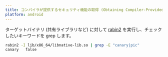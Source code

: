 ```yaml
---
title: コンパイラが提供するセキュリティ機能の取得 (Obtaining Compiler-Provided Security Features)
platform: android
---
```


ターゲットバイナリ (共有ライブラリなど) に対して [rabin2](../../tools/generic/MASTG-TOOL-0129.md) を実行し、チェックしたいキーワードを grep します。

```sh
rabin2 -I lib/x86_64/libnative-lib.so | grep -E "canary|pic"
canary   false
```
